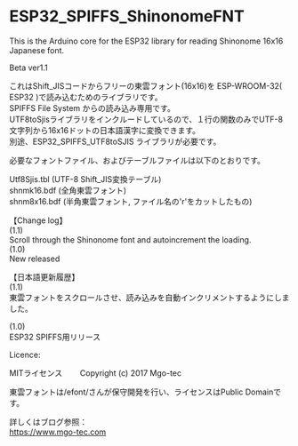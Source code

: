 # ESP32_SPIFFS_ShinonomeFNT
This is the Arduino core for the ESP32 library for reading Shinonome 16x16 Japanese font.  
  
Beta ver1.1  
  
これはShift_JISコードからフリーの東雲フォント(16x16)を ESP-WROOM-32( ESP32 )で読み込むためのライブラリです。  
SPIFFS File System からの読み込み専用です。  
UTF8toSjisライブラリをインクルードしているので、１行の関数のみでUTF-8文字列から16x16ドットの日本語漢字に変換できます。  
別途、ESP32_SPIFFS_UTF8toSJIS ライブラリが必要です。  
  
必要なフォントファイル、およびテーブルファイルは以下のとおりです。  
  
Utf8Sjis.tbl (UTF-8 Shift_JIS変換テーブル)  
shnmk16.bdf (全角東雲フォント)  
shnm8x16.bdf (半角東雲フォント, ファイル名の'r'をカットしたもの)  
  
【Change log】  
(1.1)  
Scroll through the Shinonome font and autoincrement the loading.  
(1.0)  
New released  
  
  
【日本語更新履歴】    
(1.1)  
東雲フォントをスクロールさせ、読み込みを自動インクリメントするようにしました。  
  
(1.0)  
ESP32 SPIFFS用リリース  
  
Licence:  
  
  MITライセンス　　
  Copyright (c) 2017 Mgo-tec  
  
  東雲フォントは/efont/さんが保守開発を行い、ライセンスはPublic Domainです。  
  
詳しくはブログ参照：  
https://www.mgo-tec.com  